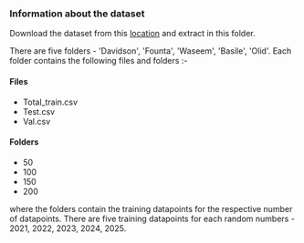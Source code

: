### Information about the dataset 

Download the dataset from this [location](https://osf.io/swdm8/?view_only=3e41f816ae964cbb90d4b57d5c48b33f) and extract in this folder.

There are five folders - 'Davidson', 'Founta', 'Waseem', 'Basile', 'Olid'. Each folder contains the following files and folders :-

#### Files
- Total_train.csv
- Test.csv
- Val.csv

#### Folders
- 50
- 100
- 150
- 200

where the folders contain the training datapoints for the respective number of datapoints. There are five training datapoints for each random numbers - 2021, 2022, 2023, 2024, 2025.